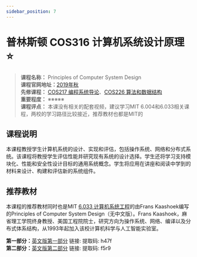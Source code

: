 ```yaml
---
sidebar_position: 7
---
```


# 普林斯顿 COS316 计算机系统设计原理 ⭐️

>**课程名称：** Principles of Computer System Design   
**课程官网地址：**[2019年秋](https://www.cs.princeton.edu/courses/archive/fall19/cos316/)        
**先修课程：** [COS217 编程系统导论](https://hackway.org/docs/cs/freshman/cpp/cos217)、[COS226 算法和数据结构](https://hackway.org/docs/cs/freshman/datastructure/cos226)     
**重要程度：** ※※※※※  
**课程评点：** 本课没有相关的配套视频，建议学习MIT 6.004和6.033相关课程，两校的学习路径比较接近，推荐教材也都是MIT的

## 课程说明
本课程教授学生计算机系统的设计、实现和评估，包括操作系统、网络和分布式系统。该课程将教授学生评估性能并研究现有系统的设计选择。学生还将学习支持模块化、性能和安全性设计目标的通用系统概念。学生将应用在讲座和阅读中学到的材料来设计、构建和评估新的系统组件。

## 推荐教材
本课程的推荐教材同时也是MIT [6.033 计算机系统工程](https://hackway.org/docs/cs/sophomore/system/cs6033)的由Frans Kaashoek编写的Principles of Computer System Design（无中文版）。Frans Kaashoek，麻省理工学院终身教授、美国工程院院士，研究方向为操作系统、网络、编译以及分布式体系结构，从1993年起加入该校计算机科学与人工智能实验室。

**第一部分：**[英文版第一部分](https://pan.baidu.com/s/1TayZirfcD8035ucfoN_N9A)  链接:  提取码: h47f     
**第二部分：**[英文版第二部分](https://pan.baidu.com/s/1qDk-Z1NO_z35q35VR52c6Q) 链接:  提取码: f5r9 